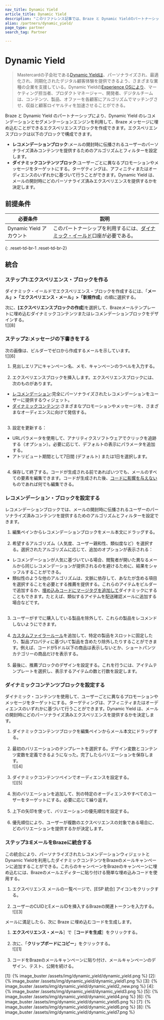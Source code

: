 ```yaml
---
nav_title: Dynamic Yield
article_title: Dynamic Yield
description: "このリファレンス記事では、Braze と Dynamic Yieldのパートナーシップについて説明します。この提携により、Dynamic Yieldのレコメンデーションとセグメンテーション・エンジンを活用して、Brazeメッセージに埋め込むことができるエクスペリエンス・ブロックを作成することができる。"
alias: /partners/dynamic_yield/
page_type: partner
search_tag: Partner

---
```


# Dynamic Yield

> Mastercardの子会社である[Dynamic Yieldは](https://www.dynamicyield.com/)、パーソナライズされ、最適化され、同期化されたデジタル顧客体験を提供できるよう、さまざまな業種の企業を支援している。Dynamic Yieldの[Experience OSにより](http://www.dynamicyield.com/experience-os)、マーケティング担当者、プロダクトマネージャー、開発者、デジタルチームは、コンテンツ、製品、オファーを各顧客にアルゴリズムでマッチングさせ、収益と顧客ロイヤルティを加速させることができる。

Braze と Dynamic Yield のパートナーシップにより、Dynamic Yield のレコメンデーションとセグメンテーションエンジンを利用して、Braze メッセージに埋め込むことができるエクスペリエンスブロックを作成できます。エクスペリエンスブロックは以下のブロックで構成できます。
- **レコメンデーションブロック**:メールの開封時に伝播されるユーザーのパーソナライズ済みコンテンツを提供するためのアルゴリズムとフィルターを設定します。 
- **ダイナミックコンテンツブロック**:ユーザーごとに異なるプロモーションやメッセージをターゲットにする。ターゲティングは、アフィニティまたはオーディエンスのいずれかに基づいて行うことができます。Dynamic Yield は、メールの開封時にどのパーソナライズ済みエクスペリエンスを提供するかを決定します。 

## 前提条件

| 必要条件 | 説明 |
| ----------- | ----------- |
| Dynamic Yield アカウント | このパートナーシップを利用するには、[ダイナミック・イールド](https://adm.dynamicyield.com/users/sign_in#/r/dashboard)口座が必要である。 |
{: .reset-td-br-1 .reset-td-br-2}

## 統合

### ステップ1:エクスペリエンス・ブロックを作る

ダイナミック・イールドでエクスペリエンス・ブロックを作成するには、「**メール」>「エクスペリエンス・メール」>「新規作成**」の順に選択する。

次に、**\[エクスペリエンスブロックの作成**]を選択して、Brazeメールテンプレートに埋め込むダイナミックコンテンツまたはレコメンデーションブロックをデザインする。<br>![][8]

### ステップ2:メッセージの下書きをする

次の画像は、ビルダーでゼロから作成するメールを示しています。<br>![][6]

1. 見出しエリアにキャンペーン名、メモ、キャンペーンのラベルを入力する。<br><br>
2. エクスペリエンスブロックを挿入します。エクスペリエンスブロックには、次のものがあります。
  - [レコメンデーション](#configure-a-recommendations-block):完全にパーソナライズされたレコメンデーションをユーザーに提供するウィジェット。
  - [ダイナミックコンテンツ](#configure-a-dynamic-content-block):さまざまなプロモーションやメッセージを、さまざまなオーディエンスに向けて発信する。<br><br>
3. 設定を更新する：
  - URLパラメータを使用して、アナリティクスソフトウェアでクリックを追跡する（オプション）。必要に応じて、デフォルトの表示にパラメータを追加する。
  - アトリビュート期間として7日間 (デフォルト) または1日を選択します。<br><br>
4. 保存して終了する。コードが生成される前であればいつでも、メールのすべての要素を編集できます。コードが生成された後、[コードに影響を与えない](https://support.dynamicyield.com/hc/en-us/articles/4404013832465-Experience-Email#h_01FAZPXB6MH094J1MWS5N86FXH)ものであれば何でも編集できる。

### レコメンデーション・ブロックを設定する

レコメンデーションブロックでは、メールの開封時に伝播されるユーザーのパーソナライズ済みコンテンツを提供するためのアルゴリズムとフィルターを設定できます。 

1. 編集ペインからレコメンデーションブロックをメール本文にドラッグする。<br><br>
2. 希望するアルゴリズム（人気度、ユーザー親和性、類似度など）を選択する。選択されたアルゴリズムに応じて、追加のオプションが表示される： 
  - レコメンデーションが人気に基づいている場合、閲覧者が開いた異なるメールから同じレコメンデーションが提供されるのを避けるために、結果をシャッフルすることができる。
  - 類似性のような他のアルゴリズムは、文脈に依存して、あなたが含める項目を選択することを必要とする推薦を提供する。これらのアイテムをビルダーで追加するか、[埋め込みコードにマージタグを追加して](https://support.dynamicyield.com/hc/en-us/articles/4404013832465-Experience-Email#advanced)ダイナミックにすることもできます。たとえば、類似するアイテムを配送確認メールに追加する場合などです。<br><br>
3. ユーザーがすでに購入している製品を除外して、これらの製品をレコメンドしないようにできます。<br><br>
4. [カスタムファイラールール](https://support.dynamicyield.com/hc/en-us/articles/4404013832465-Experience-Email#h_01FAZP4ZWZX1JJ2SH61MB3HVXD)を追加して、特定の製品をスロットに固定したり、製品プロパティに基づいて製品を含めたり除外したりすることができます。例えば、コードが5ドル以下の商品は表示しないとか、ショートパンツカテゴリーの商品だけを表示する。<br><br>
5. 最後に、推薦ブロックのデザインを設定する。これを行うには、アイテムテンプレートを選択し、表示するアイテムの数と行数を設定します。 

### ダイナミックコンテンツブロックを設定する
ダイナミック・コンテンツを使用して、ユーザーごとに異なるプロモーションやメッセージをターゲットにする。ターゲティングは、アフィニティまたはオーディエンスのいずれかに基づいて行うことができます。Dynamic Yield は、メールの開封時にどのパーソナライズ済みエクスペリエンスを提供するかを決定します。 

1. ダイナミックコンテンツブロックを編集ペインからメール本文にドラッグする。<br><br> 
2. 最初のバリエーションのテンプレートを選択する。デザイン変数とコンテンツ変数を定義できるようになった。完了したらバリエーションを保存します。<br>![][4]<br><br> 
3. ダイナミックコンテンツペインでオーディエンスを設定する。<br>![][5]<br><br> 
4. 別のバリエーションを追加して、別の特定のオーディエンスやすべてのユーザーをターゲットにする。必要に応じて繰り返す。<br><br> 
5. 上下の矢印を使って、バリエーションの優先順位を設定する。<br><br> 
6. 優先順位により、ユーザーが複数のエクスペリエンスの対象である場合に、どのバリエーションを提供するかが決定します。

### ステップ3:EメールをBrazeに統合する

この統合により、パーソナライズされたレコメンデーションウィジェットとDynamic Yieldを利用したダイナミックコンテンツをBrazeのメールキャンペーンに追加することができる。これらのキャンペーンをBrazeのキャンペーンに埋め込むには、Brazeのメールエディターに貼り付ける簡単な埋め込みコードを使用する。

1. エクスペリエンス メールの一覧ページで、\[ESP 統合] アイコンをクリックする。<br><br> 
2. ユーザーのCUIDとEメールIDを挿入するBrazeの関連トークンを入力する。<br>![][3]
  
メールに満足したら、次に Braze に埋め込むコードを生成します。
1. **エクスペリエンス・メール**］で［**コードを生成**］をクリックする。<br><br> 
2. 次に、「**クリップボードにコピー**」をクリックする。<br>![][1]<br><br> 
3. コードをBrazeのメールキャンペーンに貼り付け、メールキャンペーンのデザイン、テスト、公開を続ける。


[1]: {% image_buster /assets/img/dynamic_yield/dynamic_yield.png %}
[2]: {% image_buster /assets/img/dynamic_yield/dynamic_yield1.png %}
[3]: {% image_buster /assets/img/dynamic_yield/dynamic_yield2_new.png %}
[4]: {% image_buster /assets/img/dynamic_yield/dynamic_yield3.png %}
[5]: {% image_buster /assets/img/dynamic_yield/dynamic_yield4.png %}
[6]: {% image_buster /assets/img/dynamic_yield/dynamic_yield5.png %}
[7]: {% image_buster /assets/img/dynamic_yield/dynamic_yield6.png %}
[8]: {% image_buster /assets/img/dynamic_yield/dynamic_yield7.png %}
